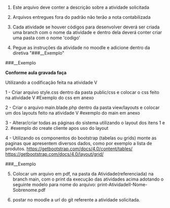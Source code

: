 1. Este arquivo deve conter a descrição sobre a atividade solicitada

2. Arquivos entregues fora do padrão não terão a nota contabilizada

3. Cada atividade se houver códigos para desenvolver deverá ser criada uma branch com o nome da atividade e dentro dela deverá conter criar uma pasta com o nome 'codigo'

4. Pegue as instruções da atividade no moodle e adicione dentro da diretiva "###__Exemplo"

  ###__Exemplo

  **Conforme aula gravada faça**

   Utilizando a codificação feita na atividade V

   1 - Criar arquivo style.css dentro da pasta public/css e colocar o css feito na atividade  V
   #Exemplo do css em anexo

   2 - Criar o arquivo main.blade.php dentro da pasta view/layouts e colocar um dos layouts feito na atividade V
   #exemplo do main em anexo

   3 - Alterar/criar todas as páginas  do sistema utilizando o layout dos itens 1 e 2.
   #exemplo do create cliente apos uso do layout

   4 - Utilizando os componentos  do bootstrap (tabelas ou grids) monte as paginas que apresentem diversos dados, como por exemplo a lista de produtos.
   https://getbootstrap.com/docs/4.0/content/tables/
   https://getbootstrap.com/docs/4.0/layout/grid/

   ###__Exemplo

5. Colocar um arquivo em pdf, na pasta da Atividade(referenciada) na branch main, com o print da execução das atividades acima adotando o seguinte modelo para nome do arquivo: print-AtividadeII-Nome-Sobrenome.pdf

6. postar no moodle a url do git referente a atividade solicitada.
